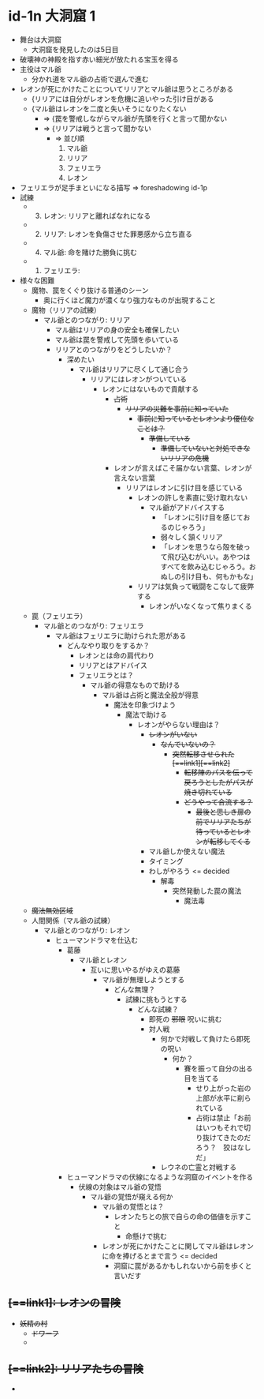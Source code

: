 # id-1n 大洞窟 1
- 舞台は大洞窟
  - 大洞窟を発見したのは5日目
- 破壊神の神殿を指す赤い細光が放たれる宝玉を得る
- 主役はマル爺
  - 分かれ道をマル爺の占術で選んで進む
- レオンが死にかけたことについてリリアとマル爺は思うところがある
  - {リリアには自分がレオンを危機に追いやった引け目がある
  - {マル爺はレオンを二度と失いそうになりたくない
    - => {罠を警戒しながらマル爺が先頭を行くと言って聞かない
    - => {リリアは戦うと言って聞かない
      - => 並び順
        1. マル爺
        2. リリア
        3. フェリエラ
        4. レオン
- フェリエラが足手まといになる描写 => foreshadowing id-1p
- 試練
  - 3. レオン: リリアと離ればなれになる
  - 2. リリア: レオンを負傷させた罪悪感から立ち直る
  - 4. マル爺: 命を賭けた勝負に挑む
  - 1. フェリエラ: 
- 様々な困難
  - 魔物、罠をくぐり抜ける普通のシーン
    - 奥に行くほど魔力が濃くなり強力なものが出現すること
  - 魔物（リリアの試練）
    - マル爺とのつながり: リリア 
      - マル爺はリリアの身の安全も確保したい
      - マル爺は罠を警戒して先頭を歩いている
      - リリアとのつながりをどうしたいか？
        - 深めたい
          - マル爺はリリアに尽くして通じ合う
            - リリアにはレオンがついている
              - レオンにはないもので貢献する
                - ~~占術~~
                  - ~~リリアの災難を事前に知っていた~~
                    - ~~事前に知っているとレオンより優位なことは？~~
                      - ~~準備している~~
                        - ~~準備していないと対処できないリリアの危機~~
                - レオンが言えばこそ届かない言葉、レオンが言えない言葉
                  - リリアはレオンに引け目を感じている
                    - レオンの許しを素直に受け取れない
                      - マル爺がアドバイスする
                        - 「レオンに引け目を感じておるのじゃろう」
                        - 弱々しく頷くリリア
                        - 「レオンを思うなら殻を破って飛び込むがいい。あやつはすべてを飲み込むじゃろう。おぬしの引け目も、何もかもな」
                    - リリアは気負って戦闘をこなして疲弊する
                      - レオンがいなくなって焦りまくる
  - 罠（フェリエラ）
    - マル爺とのつながり: フェリエラ
      - マル爺はフェリエラに助けられた恩がある
        - どんなやり取りをするか？
          - レオンとは命の肩代わり
          - リリアとはアドバイス
          - フェリエラとは？
            - マル爺の得意なもので助ける
              - マル爺は占術と魔法全般が得意
                - 魔法を印象づけよう
                  - 魔法で助ける
                    - レオンがやらない理由は？
                      + ~~レオンがいない~~
                        - ~~なんでいないの？~~
                          - ~~突然転移させられた[==link1][==link2]~~
                            - ~~転移陣のパスを伝って戻ろうとしたがパスが焼き切れている~~
                            - ~~どうやって合流する？~~
                              - ~~最後と思しき扉の前でリリアたちが待っているとレオンが転移してくる~~
                      + マル爺しか使えない魔法
                      + タイミング
                      + わしがやろう <= decided
                        - 解毒
                          - 突然発動した罠の魔法
                            - 魔法毒
  - ~~魔法無効区域~~
  - 人間関係（マル爺の試練）
    - マル爺とのつながり: レオン
      - ヒューマンドラマを仕込む
        - 葛藤
          - マル爺とレオン
            - 互いに思いやるがゆえの葛藤
              - マル爺が無理しようとする
                - どんな無理？
                  - 試練に挑もうとする
                    - どんな試練？
                      - 即死の ~~邪眼~~ 呪いに挑む
                      - 対人戦
                        - 何かで対戦して負けたら即死の呪い
                          - 何か？
                            - 賽を振って自分の出る目を当てる
                              - せり上がった岩の上部が水平に削られている
                              - 占術は禁止「お前はいつもそれで切り抜けてきたのだろう？　狡はなしだ」
                        - レウネの亡霊と対戦する
        - ヒューマンドラマの伏線になるような洞窟のイベントを作る
          - 伏線の対象はマル爺の覚悟
            - マル爺の覚悟が窺える何か
              - マル爺の覚悟とは？
                - レオンたちとの旅で自らの命の価値を示すこと
                  - 命懸けで挑む
              - レオンが死にかけたことに関してマル爺はレオンに命を捧げるとまで言う <= decided
                - 洞窟に罠があるかもしれないから前を歩くと言いだす

## ~~[==link1]: レオンの冒険~~
- ~~妖精の村~~
  - ~~ドワーフ~~
  - 
## ~~[==link2]: リリアたちの冒険~~
- 

